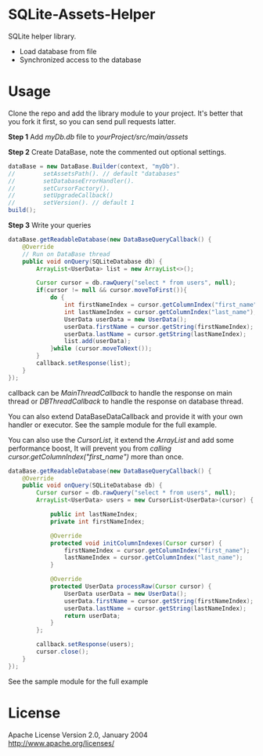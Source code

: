 # SQLite-Assets-Helper
SQLite helper library.
 
 - Load database from file
 - Synchronized access to the database
 
# Usage

Clone the repo and add the library module to your project. 
It's better that you fork it first, so you can send pull requests latter.

**Step 1**
Add _myDb.db_ file to _yourProject/src/main/assets_

**Step 2**
Create DataBase, note the commented out optional settings.

```java
dataBase = new DataBase.Builder(context, "myDb").
//        setAssetsPath(). // default "databases"
//        setDatabaseErrorHandler().
//        setCursorFactory().
//        setUpgradeCallback()
//        setVersion(). // default 1
build();
```

**Step 3**
Write your queries

```java
dataBase.getReadableDatabase(new DataBaseQueryCallback() {
    @Override
    // Run on DataBase thread
    public void onQuery(SQLiteDatabase db) {
        ArrayList<UserData> list = new ArrayList<>();

        Cursor cursor = db.rawQuery("select * from users", null);
        if(cursor != null && cursor.moveToFirst()){
            do {
                int firstNameIndex = cursor.getColumnIndex("first_name");
                int lastNameIndex = cursor.getColumnIndex("last_name");
                UserData userData = new UserData();
                userData.firstName = cursor.getString(firstNameIndex);
                userData.lastName = cursor.getString(lastNameIndex);
                list.add(userData);
            }while (cursor.moveToNext());
        }
        callback.setResponse(list);
    }
});
```

callback can be _MainThreadCallback_ to handle the response on main thread or 
_DBThreadCallback_ to handle the response on database thread.

You can also extend DataBaseDataCallback and provide it with your own handler or executor.
See the sample module for the full example.



You can also use the _CursorList_, it extend the _ArrayList_ and add some performance boost,
It will prevent you from _calling cursor.getColumnIndex("first_name")_ more than once.

```Java
dataBase.getReadableDatabase(new DataBaseQueryCallback() {
    @Override
    public void onQuery(SQLiteDatabase db) {
        Cursor cursor = db.rawQuery("select * from users", null);
        ArrayList<UserData> users = new CursorList<UserData>(cursor) {

            public int lastNameIndex;
            private int firstNameIndex;

            @Override
            protected void initColumnIndexes(Cursor cursor) {
                firstNameIndex = cursor.getColumnIndex("first_name");
                lastNameIndex = cursor.getColumnIndex("last_name");
            }

            @Override
            protected UserData processRaw(Cursor cursor) {
                UserData userData = new UserData();
                userData.firstName = cursor.getString(firstNameIndex);
                userData.lastName = cursor.getString(lastNameIndex);
                return userData;
            }
        };

        callback.setResponse(users);
        cursor.close();
    }
});
```

See the sample module for the full example

# License 
Apache License Version 2.0, January 2004
http://www.apache.org/licenses/
